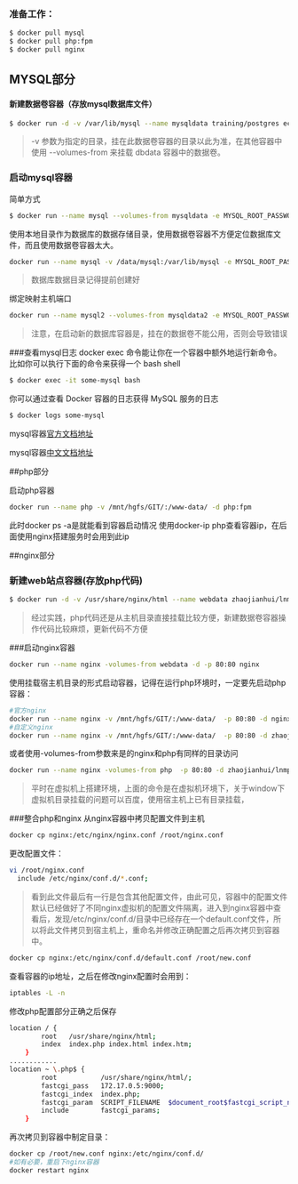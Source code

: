 ### 准备工作：
```sh
$ docker pull mysql
$ docker pull php:fpm
$ docker pull nginx
```

## MYSQL部分
#### 新建数据卷容器（存放mysql数据库文件）
```sh
$ docker run -d -v /var/lib/mysql --name mysqldata training/postgres echo Data-only container for postgres
```
> -v 参数为指定的目录，挂在此数据卷容器的目录以此为准，在其他容器中使用 --volumes-from 来挂载 dbdata 容器中的数据卷。

### 启动mysql容器

简单方式
```sh
$ docker run --name mysql --volumes-from mysqldata -e MYSQL_ROOT_PASSWORD=123456 -d mysql
```

使用本地目录作为数据库的数据存储目录，使用数据卷容器不方便定位数据库文件，而且使用数据卷容器太大。
```sh
docker run --name mysql -v /data/mysql:/var/lib/mysql -e MYSQL_ROOT_PASSWORD=123456 -p 3306:3306 -d mysql
```
> 数据库数据目录记得提前创建好

绑定映射主机端口
```sh
docker run --name mysql2 --volumes-from mysqldata2 -e MYSQL_ROOT_PASSWORD=123456 -p 3306:3306 -d mysql
```
> 注意，在启动新的数据库容器是，挂在的数据卷不能公用，否则会导致错误

###查看mysql日志
docker exec 命令能让你在一个容器中额外地运行新命令。比如你可以执行下面的命令来获得一个 bash shell

```sh
$ docker exec -it some-mysql bash
```

你可以通过查看 Docker 容器的日志获得 MySQL 服务的日志

```sh
$ docker logs some-mysql
```

mysql容器[官方文档地址](https://hub.docker.com/_/mysql/)

mysql容器[中文文档地址](https://github.com/DaoCloud/library-image/tree/master/mysql)

##php部分

启动php容器
```sh
docker run --name php -v /mnt/hgfs/GIT/:/www-data/ -d php:fpm
```
此时docker ps -a是就能看到容器启动情况
使用docker-ip php查看容器ip，在后面使用nginx搭建服务时会用到此ip

##nginx部分


### 新建web站点容器(存放php代码)

```sh
$ docker run -d -v /usr/share/nginx/html --name webdata zhaojianhui/lnmp echo Data-only container for postgres
```

> 经过实践，php代码还是从主机目录直接挂载比较方便，新建数据卷容器操作代码比较麻烦，更新代码不方便

###启动nginx容器
```sh
docker run --name nginx -volumes-from webdata -d -p 80:80 nginx
```
使用挂载宿主机目录的形式启动容器，记得在运行php环境时，一定要先启动php容器：
```sh
#官方nginx
docker run --name nginx -v /mnt/hgfs/GIT/:/www-data/  -p 80:80 -d nginx
#自定义nginx
docker run --name nginx -v /mnt/hgfs/GIT/:/www-data/  -p 80:80 -d zhaojianhui/lnmp:nginx
```
或者使用-volumes-from参数来是的nginx和php有同样的目录访问
```sh
docker run --name nginx -volumes-from php  -p 80:80 -d zhaojianhui/lnmp:nginx
```

> 平时在虚拟机上搭建环境，上面的命令是在虚拟机环境下，关于window下虚拟机目录挂载的问题可以百度，使用宿主机上已有目录挂载，




###整合php和nginx
从nginx容器中拷贝配置文件到主机
```sh
docker cp nginx:/etc/nginx/nginx.conf /root/nginx.conf
```
更改配置文件：
```sh
vi /root/nginx.conf
  include /etc/nginx/conf.d/*.conf;
```
> 看到此文件最后有一行是包含其他配置文件，由此可见，容器中的配置文件默认已经做好了不同nginx虚拟机的配置文件隔离，进入到nginx容器中查看后，发现/etc/nginx/conf.d/目录中已经存在一个default.conf文件，所以将此文件拷贝到宿主机上，重命名并修改正确配置之后再次拷贝到容器中。

```sh
docker cp nginx:/etc/nginx/conf.d/default.conf /root/new.conf
```
查看容器的ip地址，之后在修改nginx配置时会用到：
```sh
iptables -L -n
```

修改php配置部分正确之后保存

```sh
location / {
        root   /usr/share/nginx/html;
        index  index.php index.html index.htm;
    }
............
location ~ \.php$ {
        root           /usr/share/nginx/html/;
        fastcgi_pass   172.17.0.5:9000;
        fastcgi_index  index.php;
        fastcgi_param  SCRIPT_FILENAME  $document_root$fastcgi_script_name;
        include        fastcgi_params;
    }
```

再次拷贝到容器中制定目录：

```sh
docker cp /root/new.conf nginx:/etc/nginx/conf.d/
#如有必要，重启下nginx容器
docker restart nginx
```
